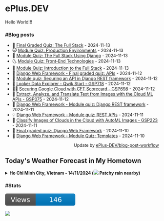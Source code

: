 # ePlus.DEV

Hello World!!!

### #Blog posts

- 🧰 [Final Graded Quiz: The Full Stack](https://eplus.dev/final-graded-quiz-the-full-stack) - 2024-11-13 
- 😺 [Module Quiz: Production Environments](https://eplus.dev/module-quiz-production-environments) - 2024-11-13 
- 🗽 [Module Quiz: The Full Stack Using Django](https://eplus.dev/module-quiz-the-full-stack-using-django) - 2024-11-13 
- 🌜 [Module Quiz: Front-End Technologies](https://eplus.dev/module-quiz-front-end-technologies) - 2024-11-13 
- 📝 [Module Quiz: Introduction to the Full Stack](https://eplus.dev/module-quiz-introduction-to-the-full-stack) - 2024-11-13 
- 🚀 [Django Web Framework - Final graded quiz: APIs](https://eplus.dev/django-web-framework-final-graded-quiz-apis) - 2024-11-12 
- 💼 [Module quiz: Securing an API in Django REST framework](https://eplus.dev/module-quiz-securing-an-api-in-django-rest-framework) - 2024-11-12 
- 🦣 [Looker Data Explorer - Qwik Start - GSP718](https://eplus.dev/looker-data-explorer-qwik-start-gsp718) - 2024-11-12 
- 👨‍🏫 [Securing Google Cloud with CFT Scorecard - GSP698](https://eplus.dev/securing-google-cloud-with-cft-scorecard-gsp698) - 2024-11-12 
- 🔭 [Extract, Analyze, and Translate Text from Images with the Cloud ML APIs - GSP075](https://eplus.dev/extract-analyze-and-translate-text-from-images-with-the-cloud-ml-apis-gsp075) - 2024-11-12 
- 🤡 [Django Web Framework - Module quiz: Django REST framework](https://eplus.dev/django-web-framework-module-quiz-django-rest-framework) - 2024-11-11 
- 💡 [Django Web Framework - Module quiz: REST APIs](https://eplus.dev/django-web-framework-module-quiz-rest-apis) - 2024-11-11 
- 🦣 [Classify Images of Clouds in the Cloud with AutoML Images - GSP223](https://eplus.dev/classify-images-of-clouds-in-the-cloud-with-automl-images-gsp223) - 2024-11-11 
- 💪 [Final graded quiz: Django Web Framework](https://eplus.dev/final-graded-quiz-django-web-framework) - 2024-11-10 
- 🤡 [Django Web Framework - Module Quiz: Templates](https://eplus.dev/django-web-framework-module-quiz-templates) - 2024-11-10 


<div align="right">
    Update by <a target="_blank" href="https://github.com/ePlus-DEV/blog-post-workflow">ePlus-DEV/blog-post-workflow</a>
</div>


## Today's Weather Forecast in My Hometown



<details>
    <summary><b>Ho Chi Minh City, Vietnam - 14/11/2024 (<img src="https://cdn.weatherapi.com/weather/64x64/day/176.png" width="25" /> Patchy rain nearby)</b>
    </summary>

    
<table>
    <tr>
        <th>Hour</th>
        <td>00:00</td><td>01:00</td><td>02:00</td><td>03:00</td><td>04:00</td><td>05:00</td><td>06:00</td><td>07:00</td><td>08:00</td><td>09:00</td><td>10:00</td><td>11:00</td><td>12:00</td><td>13:00</td><td>14:00</td><td>15:00</td><td>16:00</td><td>17:00</td><td>18:00</td><td>19:00</td><td>20:00</td><td>21:00</td><td>22:00</td><td>23:00</td>
    </tr>
    <tr>
        <th>Weather</th>
        <td><img src="https://cdn.weatherapi.com/weather/64x64/night/113.png"></img></td><td><img src="https://cdn.weatherapi.com/weather/64x64/night/143.png"></img></td><td><img src="https://cdn.weatherapi.com/weather/64x64/night/113.png"></img></td><td><img src="https://cdn.weatherapi.com/weather/64x64/night/143.png"></img></td><td><img src="https://cdn.weatherapi.com/weather/64x64/night/143.png"></img></td><td><img src="https://cdn.weatherapi.com/weather/64x64/night/143.png"></img></td><td><img src="https://cdn.weatherapi.com/weather/64x64/day/143.png"></img></td><td><img src="https://cdn.weatherapi.com/weather/64x64/day/113.png"></img></td><td><img src="https://cdn.weatherapi.com/weather/64x64/day/113.png"></img></td><td><img src="https://cdn.weatherapi.com/weather/64x64/day/113.png"></img></td><td><img src="https://cdn.weatherapi.com/weather/64x64/day/116.png"></img></td><td><img src="https://cdn.weatherapi.com/weather/64x64/day/116.png"></img></td><td><img src="https://cdn.weatherapi.com/weather/64x64/day/176.png"></img></td><td><img src="https://cdn.weatherapi.com/weather/64x64/day/176.png"></img></td><td><img src="https://cdn.weatherapi.com/weather/64x64/day/176.png"></img></td><td><img src="https://cdn.weatherapi.com/weather/64x64/day/353.png"></img></td><td><img src="https://cdn.weatherapi.com/weather/64x64/day/176.png"></img></td><td><img src="https://cdn.weatherapi.com/weather/64x64/day/116.png"></img></td><td><img src="https://cdn.weatherapi.com/weather/64x64/night/116.png"></img></td><td><img src="https://cdn.weatherapi.com/weather/64x64/night/116.png"></img></td><td><img src="https://cdn.weatherapi.com/weather/64x64/night/116.png"></img></td><td><img src="https://cdn.weatherapi.com/weather/64x64/night/113.png"></img></td><td><img src="https://cdn.weatherapi.com/weather/64x64/night/113.png"></img></td><td><img src="https://cdn.weatherapi.com/weather/64x64/night/113.png"></img></td>
    </tr>
    <tr>
        <th>Condition</th>
        <td width="200px">Clear </td><td width="200px">Mist</td><td width="200px">Clear</td><td width="200px">Mist</td><td width="200px">Mist</td><td width="200px">Mist</td><td width="200px">Mist</td><td width="200px">Sunny</td><td width="200px">Sunny</td><td width="200px">Sunny</td><td width="200px">Partly Cloudy </td><td width="200px">Partly Cloudy </td><td width="200px">Patchy rain nearby</td><td width="200px">Patchy rain nearby</td><td width="200px">Patchy rain nearby</td><td width="200px">Light rain shower</td><td width="200px">Patchy rain nearby</td><td width="200px">Partly Cloudy </td><td width="200px">Partly Cloudy </td><td width="200px">Partly Cloudy </td><td width="200px">Partly Cloudy </td><td width="200px">Clear </td><td width="200px">Clear </td><td width="200px">Clear </td>
    </tr>
    <tr>
        <th>Temperature</th>
        <td>24.3 °C</td><td>24.2 °C</td><td>27.1 °C</td><td>23.9 °C</td><td>23.7 °C</td><td>23.5 °C</td><td>23.4 °C</td><td>24.8 °C</td><td>26.5 °C</td><td>28.3 °C</td><td>29.8 °C</td><td>31 °C</td><td>32.1 °C</td><td>32.6 °C</td><td>32.4 °C</td><td>29.8 °C</td><td>28 °C</td><td>27.7 °C</td><td>26.5 °C</td><td>25.9 °C</td><td>25.6 °C</td><td>25.3 °C</td><td>25 °C</td><td>24.9 °C</td>
    </tr>
    <tr>
        <th>Wind</th>
        <td>9 kph</td><td>9 kph</td><td>8.6 kph</td><td>7.9 kph</td><td>7.6 kph</td><td>7.2 kph</td><td>6.8 kph</td><td>6.5 kph</td><td>7.6 kph</td><td>7.6 kph</td><td>7.6 kph</td><td>6.5 kph</td><td>5 kph</td><td>5 kph</td><td>5.4 kph</td><td>13 kph</td><td>14.8 kph</td><td>13.7 kph</td><td>12.6 kph</td><td>11.2 kph</td><td>9.7 kph</td><td>9.4 kph</td><td>9 kph</td><td>8.3 kph</td>
    </tr>
</table>


<div align="right">
    Updated at: 2024-11-13T20:00:10Z - by <a target="_blank"
        href="https://github.com/ePlus-DEV/weather-forecast">ePlus-DEV/weather-forecast</a>
</div>
</details>


### #Stats

[![Image of counter](https://github.com/ePlus-DEV/view-counter/blob/main/svg/685088620/badge.svg)](https://github.com/ePlus-DEV/view-counter/blob/main/readme/685088620/week.md)

![](https://komarev.com/ghpvc/?username=ePlus-DEV&style=for-the-badge)
